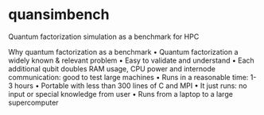 # quansimbench
Quantum factorization simulation as a benchmark for HPC

Why quantum factorization as a benchmark
• Quantum factorization a widely known & relevant problem
• Easy to validate and understand
• Each additional qubit doubles RAM usage, CPU power and internode communication: good to test large machines
• Runs in a reasonable time: 1-3 hours
• Portable with less than 300 lines of C and MPI
• It just runs: no input or special knowledge from user
• Runs from a laptop to a large supercomputer
